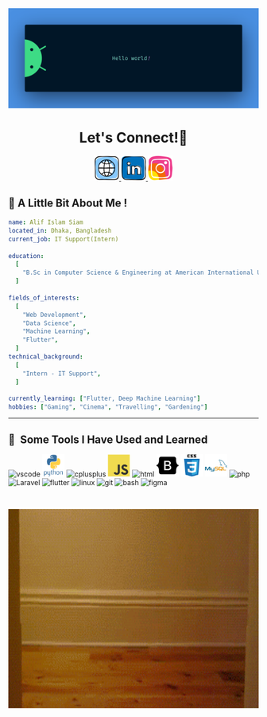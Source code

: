 <img src="https://github.com/al1f1slam/al1f1slam/blob/main/alif-banner.png" alt="Hello world">
<p align="center"> </p>

<h1 align="center">
  Let's Connect!💬
</h1>
<p align="center"> 
<a href="https://linktr.ee/al1f1slam">
  <img height="50" src="https://github.com/al1f1slam/al1f1slam/blob/main/01.png"/>
</a>
<a href="https://www.linkedin.com/in/al1f1slam/">
  <img height="50" src="https://github.com/al1f1slam/al1f1slam/blob/main/02.png"/>
</a>
<a href="https://www.instagram.com/al1f1slam/">
  <img height="50" src="https://github.com/al1f1slam/al1f1slam/blob/main/03.png"/>
</a>
</p>

<h2> 👾&nbsp;A Little Bit About Me !</h2>

```yaml
name: Alif Islam Siam
located_in: Dhaka, Bangladesh
current_job: IT Support(Intern)

education:
  [
    "B.Sc in Computer Science & Engineering at American International University-Bangladesh",
  ]

fields_of_interests:
  [
    "Web Development",
    "Data Science",
    "Machine Learning",
    "Flutter",
  ]
technical_background:
  [
    "Intern - IT Support",
  ]
  
currently_learning: ["Flutter, Deep Machine Learning"]
hobbies: ["Gaming", "Cinema", "Travelling", "Gardening"]
```
  
---  
  
<h2> 🚀 &nbsp;Some Tools I Have Used and Learned</h2>
<p align="left">
<img src="https://cdn.jsdelivr.net/gh/devicons/devicon/icons/vscode/vscode-original.svg" alt="vscode" width="45" height="45"/>
<img src="https://raw.githubusercontent.com/devicons/devicon/master/icons/python/python-original-wordmark.svg" alt="python" width="45" height="45"/>
<img src="https://cdn.jsdelivr.net/gh/devicons/devicon/icons/cplusplus/cplusplus-original.svg" alt="cplusplus" width="45" height="45"/>
<img src="https://raw.githubusercontent.com/devicons/devicon/master/icons/javascript/javascript-original.svg" alt="javascript" width="45" height="45" />
<img src="https://cdn.jsdelivr.net/gh/devicons/devicon/icons/html5/html5-original.svg" alt="html" width="45" height="45"/>
<img src="https://raw.githubusercontent.com/devicons/devicon/master/icons/bootstrap/bootstrap-plain.svg" alt="bootstrap" width="45" height="45" />
<img src="https://raw.githubusercontent.com/devicons/devicon/master/icons/css3/css3-original-wordmark.svg" alt="css3" width="45" height="45" />
<img src="https://raw.githubusercontent.com/devicons/devicon/master/icons/mysql/mysql-original-wordmark.svg" alt="mysql" width="45" height="45" />
<img src="https://cdn.jsdelivr.net/gh/devicons/devicon/icons/php/php-original.svg" alt="php" width="45" height="45"/>
<img src="https://cdn.jsdelivr.net/gh/devicons/devicon/icons/laravel/laravel-plain-wordmark.svg" alt="Laravel" width="45" height="45"/>
<img src="https://cdn.jsdelivr.net/gh/devicons/devicon/icons/flutter/flutter-original.svg" alt="flutter" width="45" height="45"/>
<img src="https://cdn.jsdelivr.net/gh/devicons/devicon/icons/linux/linux-original.svg" alt="linux" width="45" height="45"/>       
<img src="https://cdn.jsdelivr.net/gh/devicons/devicon/icons/git/git-original.svg" alt="git" width="45" height="45"/>
<img src="https://cdn.jsdelivr.net/gh/devicons/devicon/icons/bash/bash-original.svg" alt="bash" width="45" height="45"/>
<img src="https://cdn.jsdelivr.net/gh/devicons/devicon/icons/figma/figma-original.svg" alt="figma" width="45" height="45"/>   
</p>
<br>

<p align="center">
  <img src="https://github.com/al1f1slam/al1f1slam/blob/main/bye-giphy.gif"width="800" height="400"/>
</p>
